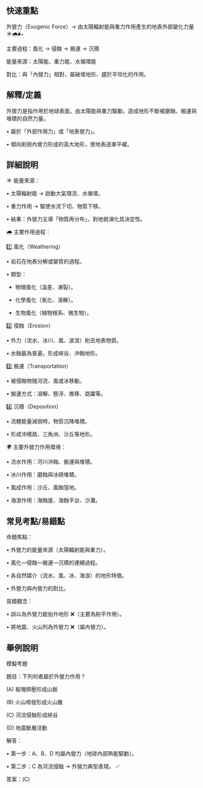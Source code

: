 ## 快速重點

外營力（Exogenic Force）→ 由太陽輻射能與重力作用產生的地表外部變化力量 ☀️🌧️🌬️

主要過程：風化 → 侵蝕 → 搬運 → 沉積

能量來源：太陽能、重力能、水循環能

對比：與「內營力」相對，屬破壞地形、趨於平坦化的作用。


## 解釋/定義

外營力是指作用於地球表面，由太陽能與重力驅動，造成地形不斷被磨蝕、搬運與堆積的自然力量。

• 屬於「外部作用力」或「地表營力」。

• 傾向削弱內營力形成的高大地形，使地表逐漸平緩。


## 詳細說明

☀️ 能量來源：

• 太陽輻射能 → 啟動大氣環流、水循環。

• 重力作用 → 驅使水流下切、物質下移。

• 結果：外營力主導「物質再分布」，對地貌演化具決定性。

🌧️ 主要作用過程：

1️⃣ 風化（Weathering）

• 岩石在地表分解或變質的過程。

• 類型：

- 物理風化（溫差、凍裂）。

- 化學風化（氧化、溶解）。

- 生物風化（植物根系、微生物）。

2️⃣ 侵蝕（Erosion）

• 外力（流水、冰川、風、波浪）削去地表物質。

• 水蝕最為普遍，形成峽谷、沖蝕地形。

3️⃣ 搬運（Transportation）

• 被侵蝕物隨河流、風或冰移動。

• 搬運方式：溶解、懸浮、推移、跳躍等。

4️⃣ 沉積（Deposition）

• 流體能量減弱時，物質沉降堆積。

• 形成沖積扇、三角洲、沙丘等地形。

🌍 主要外營力作用環境：

• 流水作用：河川沖蝕、搬運與堆積。

• 冰川作用：磨蝕與冰碛堆積。

• 風成作用：沙丘、風蝕窪地。

• 海浪作用：海蝕崖、海蝕平台、沙灘。


## 常見考點/易錯點

命題焦點：

• 外營力的能量來源（太陽輻射能與重力）。

• 風化—侵蝕—搬運—沉積的連續過程。

• 各自然媒介（流水、風、冰、海浪）的地形特徵。

• 外營力與內營力的對比。

易錯觀念：

• 誤以為外營力能抬升地形 ❌（主要為削平作用）。

• 將地震、火山列為外營力 ❌（屬內營力）。


## 舉例說明

模擬考題

題目：下列何者屬於外營力作用？

(A) 板塊擠壓形成山脈

(B) 火山噴發形成火山錐

(C) 河流侵蝕形成峽谷

(D) 地震斷層活動

解答：

• 第一步：A、B、D 均屬內營力（地球內部熱能驅動）。

• 第二步：C 為河流侵蝕 → 外營力典型表現。 ✅

答案：(C)

